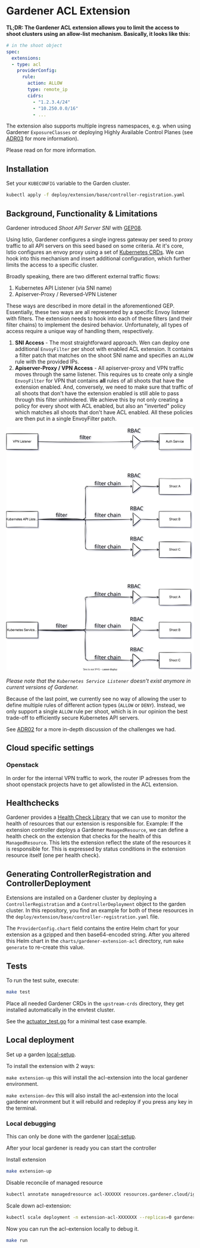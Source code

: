 # Gardener ACL Extension

**TL;DR: The Gardener ACL extension allows you to limit the access to shoot
clusters using an allow-list mechanism. Basically, it looks like this:**

```yaml
# in the shoot object
spec:
  extensions:
  - type: acl
    providerConfig:
      rule:
        action: ALLOW
        type: remote_ip
        cidrs:
          - "1.2.3.4/24"
          - "10.250.0.0/16"
          - ...
```

The extension also supports multiple ingress namespaces, e.g. when using
Gardener `ExposureClasses` or deploying Highly Available Control Planes (see
[ADR03](./docs/adr/03_multiple_istio_namespaces.md) for more information).

Please read on for more information.

## Installation

Set your `KUBECONFIG` variable to the Garden cluster.

```sh
kubectl apply -f deploy/extension/base/controller-registration.yaml
```

## Background, Functionality & Limitations

Gardener introduced *Shoot API Server SNI* with [GEP08](https://github.com/gardener/gardener/blob/master/docs/proposals/08-shoot-apiserver-via-sni.md).

Using Istio, Gardener configures a single ingress gateway per seed to proxy
traffic to all API servers on this seed based on some criteria. At it's core,
Istio configures an envoy proxy using a set of
[Kubernetes CRDs](https://istio.io/latest/docs/reference/config/networking/).
We can hook into this mechanism and insert additional configuration, which
further limits the access to a specific cluster.

Broadly speaking, there are two different external traffic flows:

1. Kubernetes API Listener (via SNI name)
2. Apiserver-Proxy / Reversed-VPN Listener

These ways are described in more detail in the aforementioned GEP. Essentially,
these two ways are all represented by a specific Envoy listener with filters.
The extension needs to hook into each of these filters (and their filter chains)
to implement the desired behavior. Unfortunately, all types of access
require a unique way of handling them, respectively.

1. **SNI Access** - The most straightforward approach. Wen can deploy one
   additional `EnvoyFilter` per shoot with enabled ACL extension. It contains a
   filter patch that matches on the shoot SNI name and specifies an `ALLOW` rule
   with the provided IPs.
2. **Apiserver-Proxy / VPN Access** - All apiserver-proxy and VPN traffic moves through the same listener. This
   requires us to create only a single `EnvoyFilter` for VPN that contains
   **all** rules of all shoots that have the extension enabled. And, conversely,
   we need to make sure that traffic of all shoots that don't have the
   extension enabled is still able to pass through this filter unhindered. We
   achieve this by not only creating a policy for every shoot with ACL enabled,
   but also an "inverted" policy which matches all shoots that don't have ACL
   enabled. All these policies are then put in a single EnvoyFilter patch.

![Listener Overview](./docs/listener-overview.svg)

*Please note that the `Kubernetes Service Listener` doesn't exist anymore in current versions of Gardener.*

Because of the last point, we currently see no way of allowing the user to
define multiple rules of different action types (`ALLOW` or `DENY`). Instead, we
only support a single `ALLOW` rule per shoot, which is in our opinion the best
trade-off to efficiently secure Kubernetes API servers.

See [ADR02](./docs/adr/02_envoyfilter_patching.md) for a more in-depth
discussion of the challenges we had.

## Cloud specific settings

### Openstack

In order for the internal VPN traffic to work, the router IP adresses from the
shoot openstack projects have to get allowlisted in the ACL extension.

## Healthchecks

Gardener provides a [Health Check Library](https://gardener.cloud/docs/gardener/extensions/healthcheck-library/)
that we can use to monitor the health of resources that our extension is
responsible for. Example: If the extension controller deploys a Gardener
`ManagedResource`, we can define a health check on the extension that checks for
the health of this `ManagedResource`. This lets the extension reflect the state
of the resources it is responsible for. This is expressed by status conditions
in the extension resource itself (one per health check).

## Generating ControllerRegistration and ControllerDeployment

Extensions are installed on a Gardener cluster by deploying a
`ControllerRegistration` and a `ControllerDeployment` object to the garden
cluster. In this repository, you find an example for both of these resources in
the `deploy/extension/base/controller-registration.yaml` file. 

The `ProviderConfig.chart` field contains the entire Helm chart for your
extension as a gzipped and then base64-encoded string. After you altered this
Helm chart in the `charts/gardener-extension-acl` directory, run `make generate` to
re-create this value. 

## Tests

To run the test suite, execute:

```bash
make test
```

Place all needed Gardener CRDs in the `upstream-crds` directory, they get
installed automatically in the envtest cluster.

See the [actuator_test.go](pkg/controller/actuator_test.go) for a minimal test
case example.

## Local deployment

Set up a garden [local-setup](https://github.com/gardener/gardener/blob/master/docs/deployment/getting_started_locally.md).

To install the extension with 2 ways:

`make extension-up` this will install the acl-extension into the local gardener environment.

`make extension-dev` this will also install the acl-extension into the local gardener environment but it will rebuild and redeploy if you press any key in the terminal.


### Local debugging

This can only be done with the gardener [local-setup](https://github.com/gardener/gardener/blob/master/docs/deployment/getting_started_locally.md).

After your local gardener is ready you can start the controller

Install extension
```bash
make extension-up
```

Disable reconcile of managed resource
```bash
kubectl annotate managedresource acl-XXXXXX resources.gardener.cloud/ignore="true"
```

Scale down acl-extension:
```bash
kubectl scale deployment -n extension-acl-XXXXXXX --replicas=0 gardener-extension-acl
```

Now you can run the acl-extension locally to debug it.

```bash
make run
```